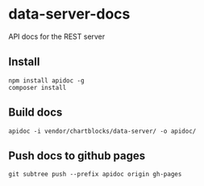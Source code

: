 data-server-docs
================

API docs for the REST server

Install
-------

```cli
npm install apidoc -g
composer install
```

Build docs
----------

`apidoc -i vendor/chartblocks/data-server/ -o apidoc/`

Push docs to github pages
-------------------------

`git subtree push --prefix apidoc origin gh-pages`